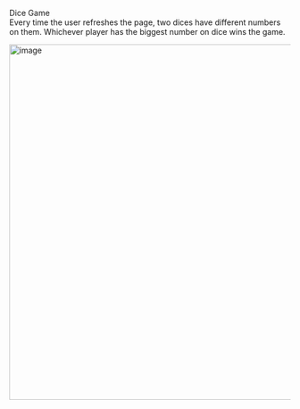 Dice Game <br>
Every time the user refreshes the page, two dices have different numbers on them.
Whichever player has the biggest number on dice wins the game.


<img width="637" alt="image" src="https://github.com/ertikberkay/dicegame/assets/114599360/014d09de-279e-4af9-aed8-190d3763751e">
